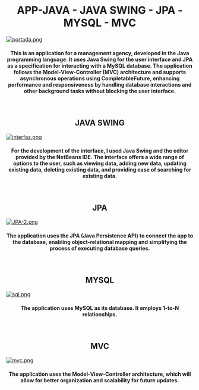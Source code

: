 # <div align="center"> APP-JAVA - JAVA SWING - JPA - MYSQL - MVC </div>

[![portada.png](https://i.postimg.cc/vB9PG24G/portada.png)](https://postimg.cc/mzL3ww3n)

<h4 align="center">This is an application for a management agency, developed in the Java programming language. It uses Java Swing for the user interface and JPA as a specification for interacting with a MySQL database. The application follows the Model-View-Controller (MVC) architecture and supports asynchronous operations using CompletableFuture, enhancing performance and responsiveness by handling database interactions and other background tasks without blocking the user interface.</h4>

<br>

## <div align="center">JAVA SWING</div>

[![interfaz.png](https://i.postimg.cc/R0TYtDMG/interfaz.png)](https://postimg.cc/TypQMQ5W)

<h4 align="center">For the development of the interface, I used Java Swing and the editor provided by the NetBeans IDE. The interface offers a wide range of options to the user, such as viewing data, adding new data, updating existing data, deleting existing data, and providing ease of searching for existing data.</h4>

<br>

## <div align="center">JPA</div>

[![JPA-2.png](https://i.postimg.cc/mZQGZ89X/JPA-2.png)](https://postimg.cc/G9hfqPqG)

<h4 align="center">The application uses the JPA (Java Persistence API) to connect the app to the database, enabling object-relational mapping and simplifying the process of executing database queries.</h4>

<br>

## <div align="center">MYSQL</div>

[![sql.png](https://i.postimg.cc/vTTLNGyX/sql.png)](https://postimg.cc/rR6rdXKt)

<h4 align="center">The application uses MySQL as its database. It employs 1-to-N relationships.</h4>

<br>

## <div align="center">MVC</div>

[![mvc.png](https://i.postimg.cc/rmTCcVxw/mvc.png)](https://postimg.cc/FfPJVQTM)

<h4 align="center">The application uses the Model-View-Controller architecture, which will allow for better organization and scalability for future updates.</h4>
